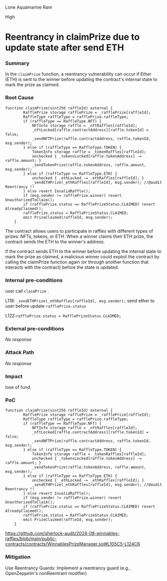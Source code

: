 Lone Aquamarine Ram

High

# Reentrancy in claimPrize due to update state after send ETH

### Summary

In the `claimPrize` function, a reentrancy vulnerability can occur if Ether (ETH) is sent to the winner before updating the contract's internal state to mark the prize as claimed. 

### Root Cause

```solidity
function claimPrize(uint256 raffleId) external {
        RafflePrize storage rafflePrize = _rafflePrize[raffleId];
        RaffleType raffleType = rafflePrize.raffleType;
        if (raffleType == RaffleType.NFT) {
            NFTInfo storage raffle = _nftRaffles[raffleId];
            _nftLocked[raffle.contractAddress][raffle.tokenId] = false;
            _sendNFTPrize(raffle.contractAddress, raffle.tokenId, msg.sender);
        } else if (raffleType == RaffleType.TOKEN) {
            TokenInfo storage raffle = _tokenRaffles[raffleId];
            unchecked { _tokensLocked[raffle.tokenAddress] -= raffle.amount; }
            _sendTokenPrize(raffle.tokenAddress, raffle.amount, msg.sender);
        } else if (raffleType == RaffleType.ETH) {
            unchecked { _ethLocked -= _ethRaffles[raffleId]; }
            _sendETHPrize(_ethRaffles[raffleId], msg.sender); //@audit Reentrancy !! 
        } else revert InvalidRaffle();
        if (msg.sender != rafflePrize.winner) revert UnauthorizedToClaim();
        if (rafflePrize.status == RafflePrizeStatus.CLAIMED) revert AlreadyClaimed();
        rafflePrize.status = RafflePrizeStatus.CLAIMED;
        emit PrizeClaimed(raffleId, msg.sender);
    }
```
The contract allows users to participate in raffles with different types of prizes: NFTs, tokens, or ETH.
 When a winner claims their ETH prize, the contract sends the ETH to the winner's address.

If the contract sends ETH to the winner before updating the internal state to mark the prize as claimed, a malicious winner could exploit the contract by calling the claimPrize function again (or through another function that interacts with the contract) before the state is updated.

### Internal pre-conditions

user call `claimPrize` .

L118: `_sendETHPrize(_ethRaffles[raffleId], msg.sender);` send ether to user before update `rafflePrize.status`

L122:`rafflePrize.status = RafflePrizeStatus.CLAIMED;`

### External pre-conditions

_No response_

### Attack Path

_No response_

### Impact

lose of fund.

### PoC

```solidity
function claimPrize(uint256 raffleId) external {
        RafflePrize storage rafflePrize = _rafflePrize[raffleId];
        RaffleType raffleType = rafflePrize.raffleType;
        if (raffleType == RaffleType.NFT) {
            NFTInfo storage raffle = _nftRaffles[raffleId];
            _nftLocked[raffle.contractAddress][raffle.tokenId] = false;
            _sendNFTPrize(raffle.contractAddress, raffle.tokenId, msg.sender);
        } else if (raffleType == RaffleType.TOKEN) {
            TokenInfo storage raffle = _tokenRaffles[raffleId];
            unchecked { _tokensLocked[raffle.tokenAddress] -= raffle.amount; }
            _sendTokenPrize(raffle.tokenAddress, raffle.amount, msg.sender);
        } else if (raffleType == RaffleType.ETH) {
            unchecked { _ethLocked -= _ethRaffles[raffleId]; }
            _sendETHPrize(_ethRaffles[raffleId], msg.sender); //@audit Reentrancy !! 
        } else revert InvalidRaffle();
        if (msg.sender != rafflePrize.winner) revert UnauthorizedToClaim();
        if (rafflePrize.status == RafflePrizeStatus.CLAIMED) revert AlreadyClaimed();
        rafflePrize.status = RafflePrizeStatus.CLAIMED;
        emit PrizeClaimed(raffleId, msg.sender);
    }
```
https://github.com/sherlock-audit/2024-08-winnables-raffles/blob/main/public-contracts/contracts/WinnablesPrizeManager.sol#L105C5-L124C6

### Mitigation

Use Reentrancy Guards: Implement a reentrancy guard (e.g., OpenZeppelin's nonReentrant modifier)